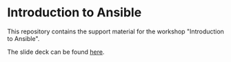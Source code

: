 # Introduction to Ansible 

This repository contains the support material for the workshop "Introduction to Ansible".

The slide deck can be found [here](http://slides.com/alejandroguiraorodriguez/introduction-to-ansible).
